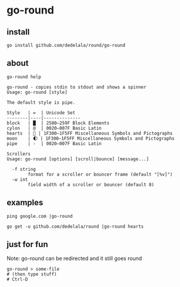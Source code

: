 # go-round

## install

```
go install github.com/dedelala/round/go-round
```

## about

```
go-round help
```

```
go-round - copies stdin to stdout and shows a spinner
Usage: go-round [style]

The default style is pipe.

Style   | =  | Unicode Set
--------|----|--------------
block   | █  | 2580—259F Block Elements
cylon   | @  | 0020—007F Basic Latin
hearts  | 💖 | 1F300—1F5FF Miscellaneous Symbols and Pictographs
moon    | 🌓 | 1F300—1F5FF Miscellaneous Symbols and Pictographs
pipe    | -  | 0020—007F Basic Latin

Scrollers
Usage: go-round [options] [scroll|bounce] [message...]

  -f string
    	format for a scroller or bouncer frame (default "[%v]")
  -w int
    	field width of a scroller or bouncer (default 8)
```

## examples

```
ping google.com |go-round
```

```
go get -u github.com/dedelala/round |go-round hearts
```

## just for fun

Note: go-round can be redirected and it still goes round

```
go-round > some-file
# (then type stuff)
# Ctrl-D
```
